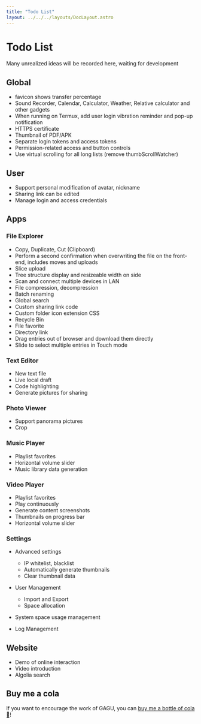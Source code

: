 ```yaml
---
title: "Todo List"
layout: ../../../layouts/DocLayout.astro
---
```


# Todo List

Many unrealized ideas will be recorded here, waiting for development

## Global

- favicon shows transfer percentage
- Sound Recorder, Calendar, Calculator, Weather, Relative calculator and other gadgets
- When running on Termux, add user login vibration reminder and pop-up notification
- HTTPS certificate
- Thumbnail of PDF/APK
- Separate login tokens and access tokens
- Permission-related access and button controls
- Use virtual scrolling for all long lists (remove thumbScrollWatcher)

## User

- Support personal modification of avatar, nickname
- Sharing link can be edited
- Manage login and access credentials

## Apps

### File Explorer

- Copy, Duplicate, Cut (Clipboard)
- Perform a second confirmation when overwriting the file on the front-end, includes moves and uploads
- Slice upload
- Tree structure display and resizeable width on side
- Scan and connect multiple devices in LAN
- File compression, decompression
- Batch renaming
- Global search
- Custom sharing link code
- Custom folder icon extension CSS
- Recycle Bin
- File favorite
- Directory link
- Drag entries out of browser and download them directly
- Slide to select multiple entries in Touch mode

### Text Editor

- New text file
- Live local draft
- Code highlighting
- Generate pictures for sharing

### Photo Viewer

- Support panorama pictures
- Crop

### Music Player

- Playlist favorites
- Horizontal volume slider
- Music library data generation

### Video Player

- Playlist favorites
- Play continuously
- Generate content screenshots
- Thumbnails on progress bar
- Horizontal volume slider

### Settings

- Advanced settings
   - IP whitelist, blacklist
   - Automatically generate thumbnails
   - Clear thumbnail data

- User Management
   - Import and Export
   - Space allocation

- System space usage management

- Log Management

## Website

- Demo of online interaction
- Video introduction
- Algolia search

## Buy me a cola

If you want to encourage the work of GAGU, you can [buy me a bottle of cola 🥤](https://jisuowei.com/cola?from=gagu)!
